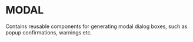 # MODAL

Contains reusable components for generating modal dialog boxes, such as popup confirmations, warnings etc.
